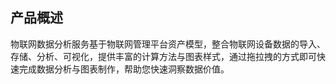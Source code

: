 ## 产品概述

物联网数据分析服务基于物联网管理平台资产模型，整合物联网设备数据的导入、存储、分析、可视化，提供丰富的计算方法与图表样式，通过拖拉拽的方式即可快速完成数据分析与图表制作，帮助您快速洞察数据价值。